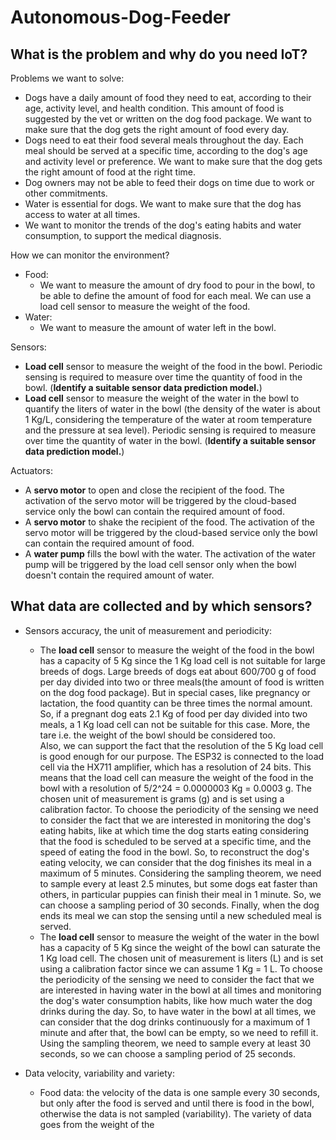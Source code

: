 # Autonomous-Dog-Feeder

## What is the problem and why do you need IoT?

Problems we want to solve:

- Dogs have a daily amount of food they need to eat, according to their age, activity level, and health condition. This amount of food is suggested by the vet or written on the dog food package. We want to make sure that the dog gets the right amount of food every day.
- Dogs need to eat their food several meals throughout the day. Each meal should be served at a specific time, according to the dog's age and activity level or preference. We want to make sure that the dog gets the right amount of food at the right time.
- Dog owners may not be able to feed their dogs on time due to work or other commitments.
- Water is essential for dogs. We want to make sure that the dog has access to water at all times.
- We want to monitor the trends of the dog's eating habits and water consumption, to support the medical diagnosis.

How we can monitor the environment?

- Food:
  - We want to measure the amount of dry food to pour in the bowl, to be able to define the amount of food for each meal. We can use a load cell sensor to measure the weight of the food.
- Water:
  - We want to measure the amount of water left in the bowl.

Sensors:

- **Load cell** sensor to measure the weight of the food in the bowl.
Periodic sensing is required to measure over time the quantity of food in the bowl.
(**Identify a suitable sensor data prediction model.**)
- **Load cell** sensor to measure the weight of the water in the bowl to quantify the liters of water in the bowl (the density of the water is about 1 Kg/L, considering the temperature of the water at room temperature and the pressure at sea level).
Periodic sensing is required to measure over time the quantity of water in the bowl.
(**Identify a suitable sensor data prediction model.**)

Actuators:

- A **servo motor** to open and close the recipient of the food.
The activation of the servo motor will be triggered by the cloud-based service only the bowl can contain the required amount of food.
- A **servo motor** to shake the recipient of the food. The activation of the servo motor will be triggered by the cloud-based service only the bowl can contain the required amount of food.
- A **water pump** fills the bowl with the water.
The activation of the water pump will be triggered by the load cell sensor only when the bowl doesn't contain the required amount of water.

## What data are collected and by which sensors?

- Sensors accuracy, the unit of measurement and periodicity:
  - The **load cell** sensor to measure the weight of the food in the bowl has a capacity of 5 Kg since the 1 Kg load cell is not suitable for large breeds of dogs.
  Large breeds of dogs eat about 600/700 g of food per day divided into two or three meals(the amount of food is written on the dog food package). But in special cases, like pregnancy or lactation, the food quantity can be three times the normal amount. So, if a pregnant dog eats 2.1 Kg of food per day divided into two meals, a 1 Kg load cell can not be suitable for this case. More, the tare i.e. the weight of the bowl should be considered too.  
  Also, we can support the fact that the resolution of the 5 Kg load cell is good enough for our purpose. The ESP32 is connected to the load cell via the HX711 amplifier, which has a resolution of 24 bits. This means that the load cell can measure the weight of the food in the bowl with a resolution of 5/2^24 = 0.0000003 Kg = 0.0003 g.
  The chosen unit of measurement is grams (g) and is set using a calibration factor.
  To choose the periodicity of the sensing we need to consider the fact that we are interested in monitoring the dog's eating habits, like at which time the dog starts eating considering that the food is scheduled to be served at a specific time, and the speed of eating the food in the bowl. So, to reconstruct the dog's eating velocity, we can consider that the dog finishes its meal in a maximum of 5 minutes.
  Considering the sampling theorem, we need to sample every at least 2.5 minutes, but some dogs eat faster than others, in particular puppies can finish their meal in 1 minute. So, we can choose a sampling period of 30 seconds.
  Finally, when the dog ends its meal we can stop the sensing until a new scheduled meal is served.
  - The **load cell** sensor to measure the weight of the water in the bowl has a capacity of 5 Kg since the weight of the bowl can saturate the 1 Kg load cell.
  The chosen unit of measurement is liters (L) and is set using a calibration factor since we can assume 1 Kg = 1 L.
  To choose the periodicity of the sensing we need to consider the fact that we are interested in having water in the bowl at all times and monitoring the dog's water consumption habits, like how much water the dog drinks during the day.
  So, to have water in the bowl at all times, we can consider that the dog drinks continuously for a maximum of 1 minute and after that, the bowl can be empty, so we need to refill it.
  Using the sampling theorem, we need to sample every at least 30 seconds, so we can choose a sampling period of 25 seconds.
  
- Data velocity, variability and variety:
  - Food data: the velocity of the data is one sample every 30 seconds, but only after the food is served and until there is food in the bowl, otherwise the data is not sampled (variability). The variety of data goes from the weight of the 